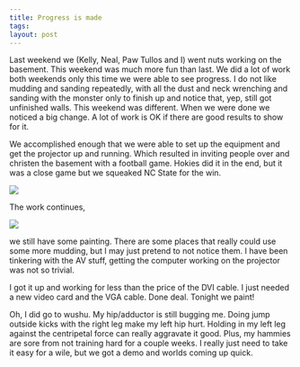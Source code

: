 ```yaml
---
title: Progress is made
tags:
layout: post
---
```

Last weekend we (Kelly, Neal, Paw Tullos and I) went nuts working on the basement.  This weekend was much more fun than last.  We did a lot of work both weekends only this time we were able to see progress. I do not like mudding and sanding repeatedly, with all the dust and neck wrenching and sanding with the monster only to finish up and notice that, yep, still got unfinished walls.   This weekend was different.  When we were done we noticed a big change.  A lot of work is OK if there are good results to show for it.

We accomplished enough that we were able to set up the equipment and get the projector up and running.  Which resulted in inviting people over and christen the basement with a football game.  Hokies did it in the end, but it was a close game but we squeaked NC State for the win.

<img src="http://fuzzymonk.com/photos/destruction_at_truxion/image/595/IMG_1026.jpg" class="picture" />

The work continues,

<img src="http://fuzzymonk.com/photos/destruction_at_truxion/image/595/IMG_1025.jpg" class="picture" />

we still have some painting.  There are some places that really could use some more mudding, but I may just pretend to not notice them.  I have been tinkering with the AV stuff, getting the computer working on the projector was not so trivial.

I got it up and working for less than the price of the DVI cable.  I just needed a new video card and the VGA cable.  Done deal. Tonight we paint!

Oh, I did go to wushu.  My hip/adductor is still bugging me.  Doing jump outside kicks with the right leg make my left hip hurt.  Holding in my left leg against the centripetal force can really aggravate it good.  Plus, my hammies are sore from not training hard for a couple weeks.  I really just need to take it easy for a wile, but we got a demo and worlds coming up quick.
